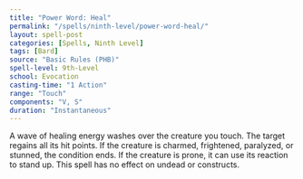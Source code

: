 ```yaml
---
title: "Power Word: Heal"
permalink: "/spells/ninth-level/power-word-heal/"
layout: spell-post
categories: [Spells, Ninth Level]
tags: [Bard]
source: "Basic Rules (PHB)"
spell-level: 9th-Level
school: Evocation
casting-time: "1 Action"
range: "Touch"
components: "V, S"
duration: "Instantaneous"
---
```


A wave of healing energy washes over the creature you touch. The target regains all its hit points. If the creature is charmed, frightened, paralyzed, or stunned, the condition ends. If the creature is prone, it can use its reaction to stand up. This spell has no effect on undead or constructs. 